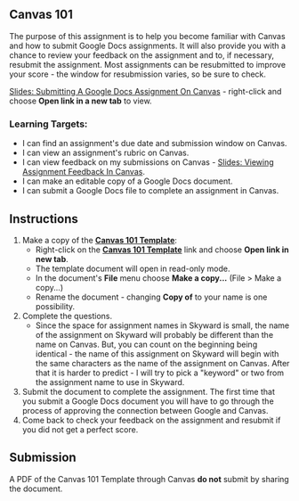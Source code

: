 [//]: # (<p><iframe src="https://douglasurner.github.io/GDP1/units/0/assignments/U0.2-first-submission/" width="100%" height="666px"></iframe></p>)

## Canvas 101

The purpose of this assignment is to help you become familiar with Canvas and how to submit Google Docs assignments. It will also provide you with a chance to review your feedback on the assignment and to, if necessary, resubmit the assignment. Most assignments can be resubmitted to improve your score - the window for resubmission varies, so be sure to check.

[Slides: Submitting A Google Docs Assignment On Canvas](https://docs.google.com/presentation/d/1HoPql0RQTBsRkQoH2NNuSpUhKBB3OfEZ9Koe3h_zGJY/edit?usp=sharing) - right-click and choose **Open link in a new tab** to view.

### Learning Targets:

* I can find an assignment's due date and submission window on Canvas.
* I can view an assignment's rubric on Canvas.
* I can view feedback on my submissions on Canvas - [Slides: Viewing Assignment Feedback In Canvas](https://docs.google.com/presentation/d/1y9jbWEt1y7CTD44YNtyjzBZtnxzYQLMYCQABQy6PNUY/edit?usp=sharing).
* I can make an editable copy of a Google Docs document.
* I can submit a Google Docs file to complete an assignment in Canvas.

## Instructions

1. Make a copy of the **[Canvas 101 Template][template]**:
   - Right-click on the **[Canvas 101 Template][template]** link and choose **Open link in new tab**.
   - The template document will open in read-only mode.
   - In the document's **File** menu choose **Make a copy...** (File > Make a copy...)
   - Rename the document - changing **Copy of** to your name is one possibility.
1. Complete the questions.
   - Since the space for assignment names in Skyward is small, the name of the assignment on Skyward will probably be different than the name on Canvas. But, you can count on the beginning being identical - the name of this assignment on Skyward will begin with the same characters as the name of the assignment on Canvas. After that it is harder to predict - I will try to pick a "keyword" or two from the assignment name to use in Skyward.
1. Submit the document to complete the assignment. The first time that you submit a Google Docs document you will have to go through the process of approving the connection between Google and Canvas.
1. Come back to check your feedback on the assignment and resubmit if you did not get a perfect score.

## Submission

A PDF of the Canvas 101 Template through Canvas **do not** submit by sharing the document.

[template]: https://docs.google.com/document/d/1caYrcNryLzI96mPzDU2imeCsXr9jOfTgvzzbSuyXGVQ/edit?usp=sharing


